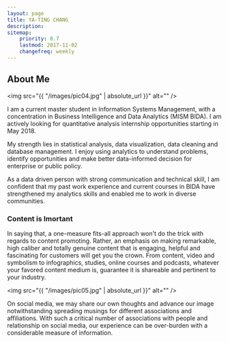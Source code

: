 ```yaml
---
layout: page
title: YA-TING CHANG
description:
sitemap:
    priority: 0.7
    lastmod: 2017-11-02
    changefreq: weekly
---
```

## About Me

<span class="image left"><img src="{{ "/images/pic04.jpg" | absolute_url }}" alt="" /></span>

I am a current master student in Information Systems Management, with a concentration in Business Intelligence and Data Analytics (MISM BIDA). I am actively looking for quantitative analysis internship opportunities starting in May 2018.

My strength lies in statistical analysis, data visualization, data cleaning and database management. I enjoy using analytics to understand problems, identify opportunities and make better data-informed decision for enterprise or public policy.

As a data driven person with strong communication and technical skill, I am confident that my past work experience and current courses in BIDA have strengthened my analytics skills and enabled me to work in diverse communities.

### Content is Imortant
<div class="box">
  <p>
  In saying that, a one-measure fits-all approach won't do the trick with regards to content promoting. Rather, an emphasis on making remarkable, high caliber and totally genuine content that is engaging, helpful and fascinating for customers will get you the crown. From content, video and symbolism to infographics, studies, online courses and podcasts, whatever your favored content medium is, guarantee it is shareable and pertinent to your industry.
  </p>
</div>

<span class="image left"><img src="{{ "/images/pic05.jpg" | absolute_url }}" alt="" /></span>

On social media, we may share our own thoughts and advance our image notwithstanding spreading musings for different associations and affiliations. With such a critical number of associations with people and relationship on social media, our experience can be over-burden with a considerable measure of information.
